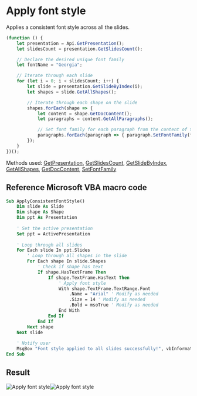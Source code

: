 # Apply font style

Applies a consistent font style across all the slides.

<!-- This code snippet is shown in the screenshot. -->

<!-- eslint-skip -->

```ts
(function () {
    let presentation = Api.GetPresentation();
    let slidesCount = presentation.GetSlidesCount();

    // Declare the desired unique font family
    let fontName = "Georgia";

    // Iterate through each slide
    for (let i = 0; i < slidesCount; i++) {
        let slide = presentation.GetSlideByIndex(i);
        let shapes = slide.GetAllShapes();

        // Iterate through each shape on the slide
        shapes.forEach(shape => {
            let content = shape.GetDocContent();
            let paragraphs = content.GetAllParagraphs();

            // Set font family for each paragraph from the content of the shape
            paragraphs.forEach(paragraph => { paragraph.SetFontFamily(fontName); });
        });
    }
})();
```

Methods used: [GetPresentation](../../../../office-api/usage-api/presentation-api/Api/Methods/GetPresentation.md), [GetSlidesCount](../../../../office-api/usage-api/presentation-api/ApiPresentation/Methods/GetSlidesCount.md), [GetSlideByIndex](../../../../office-api/usage-api/presentation-api/ApiPresentation/Methods/GetSlideByIndex.md), [GetAllShapes](../../../../office-api/usage-api/presentation-api/ApiSlide/Methods/GetAllShapes.md), [GetDocContent](../../../../office-api/usage-api/presentation-api/ApiShape/Methods/GetDocContent.md), [SetFontFamily](../../../../office-api/usage-api/presentation-api/ApiRun/Methods/SetFontFamily.md)  

## Reference Microsoft VBA macro code

<!-- code generated with AI -->

```vb
Sub ApplyConsistentFontStyle()
    Dim slide As Slide
    Dim shape As Shape
    Dim ppt As Presentation
    
    ' Set the active presentation
    Set ppt = ActivePresentation
    
    ' Loop through all slides
    For Each slide In ppt.Slides
        ' Loop through all shapes in the slide
        For Each shape In slide.Shapes
            ' Check if shape has text
            If shape.HasTextFrame Then
                If shape.TextFrame.HasText Then
                    ' Apply font style
                    With shape.TextFrame.TextRange.Font
                        .Name = "Arial" ' Modify as needed
                        .Size = 14 ' Modify as needed
                        .Bold = msoTrue ' Modify as needed
                    End With
                End If
            End If
        Next shape
    Next slide
    
    ' Notify user
    MsgBox "Font style applied to all slides successfully!", vbInformation
End Sub
```

## Result

<!-- imgpath -->

![Apply font style](/assets/images/plugins/apply-font-style.png#gh-light-mode-only)![Apply font style](/assets/images/plugins/apply-font-style.dark.png#gh-dark-mode-only)

